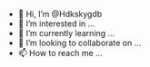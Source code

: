 - 👋 Hi, I’m @Hdkskygdb
- 👀 I’m interested in ...
- 🌱 I’m currently learning ...
- 💞️ I’m looking to collaborate on ...
- 📫 How to reach me ...

<!---
Hdkskygdb/Hdkskygdb is a ✨ special ✨ repository because its `README.md` (this file) appears on your GitHub profile.
You can click the Preview link to take a look at your changes.
--->
